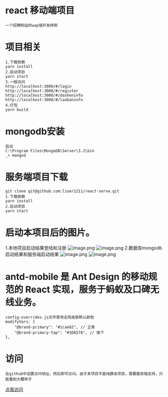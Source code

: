# react 移动端项目
    一个招聘网站的wap端开发样例
# 项目相关
    1.下载依赖
    yarn install
    2.启动项目
    yarn start
    3.一般访问
    http://localhost:3000/#/login
    http://localhost:3000/#/register
    http://localhost:3000/#/dasheninfo
    http://localhost:3000/#/laobaninfo
    4.打包
    yarn build
# mongodb安装
    启动
    C:\Program Files\MongoDB\Server\3.2\bin
    _> mongod
# 服务端项目下载 
    git clone git@github.com:liuer1211/react-serve.git
    1.下载依赖
    yarn install
    2.启动项目
    yarn start
# 启动本项目后的图片。
   1.本地项目启动结果登陆和注册
   ![image.png]( https://liuer1211.github.io/react-mobile/src/assets/static/6.png)
   ![image.png]( https://liuer1211.github.io/react-mobile/src/assets/static/7.png)
   2.数据库mongodb启动结果和服务端启动结果
   ![image.png]( https://liuer1211.github.io/react-mobile/src/assets/static/5.png)
   ![image.png]( https://liuer1211.github.io/react-mobile/src/assets/static/4.png)
   
# antd-mobile 是 Ant Design 的移动规范的 React 实现，服务于蚂蚁及口碑无线业务。
    config-overrides.js文件更改全局皮肤默认颜色
    modifyVars: {
        "@brand-primary": "#1cae82", // 正常
        "@brand-primary-tap": "#1DA57A", // 按下
    },
# 访问
    在github中设置访问地址，然后即可访问。由于本项目不是纯静态项目，需要服务端支持，只能看到大概样子
   [点我访问](https://liuer1211.github.io/react-mobile/build/#/)